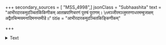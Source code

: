 +++
secondary_sources = [ "MSS_4998",]
jsonClass = "Subhaashita"
text = "आभीरदारकमुदञ्चितकिंकिणीकम् आताम्रपाणिचरणं पुरुषं पुराणम्।  \nमञ्जीरमञ्जुमरुणाधरमम्बुजाक्षम् अद्वैतचिन्मयमनादिमनन्तमीडे॥"
title = "आभीरदारकमुदञ्चितकिङ्किणीकम्"

+++

<details><summary>Text</summary>

आभीरदारकमुदञ्चितकिंकिणीकम् आताम्रपाणिचरणं पुरुषं पुराणम्।  
मञ्जीरमञ्जुमरुणाधरमम्बुजाक्षम् अद्वैतचिन्मयमनादिमनन्तमीडे॥
</details>
